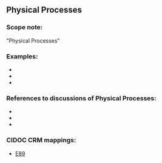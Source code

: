 
## Physical Processes 

###  Scope note: 
"Physical Processes" 

### Examples: 

* 
* 
* 

### References to discussions of Physical Processes:

* 

* 

* 

### CIDOC CRM mappings: 

* [E89](http://www.cidoc-crm.org/Entity/e89-propositional-object/version-6.2)




